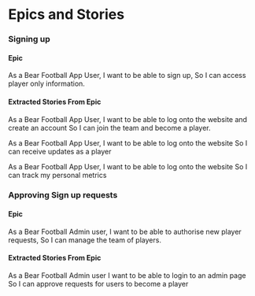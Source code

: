 # Epics and Stories

### Signing up
#### Epic
As a Bear Football App User,
I want to be able to sign up,
So I can access player only information.

#### Extracted Stories From Epic
As a Bear Football App User,
I want to be able to log onto the website and create an account
So I can join the team and become a player.

As a Bear Football App User,
I want to be able to log onto the website
So I can receive updates as a player

As a Bear Football App User,
I want to be able to log onto the website
So I can track my personal metrics

### Approving Sign up requests
#### Epic
As a Bear Football Admin user,
I want to be able to authorise new player requests,
So I can manage the team of players.

#### Extracted Stories From Epic
As a Bear Football Admin user
I want to be able to login to an admin page
So I can approve requests for users to become a player
